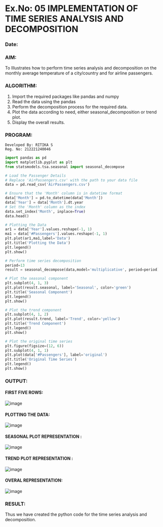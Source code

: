 # Ex.No: 05  IMPLEMENTATION OF TIME SERIES ANALYSIS AND DECOMPOSITION
### Date: 


### AIM:
To Illustrates how to perform time series analysis and decomposition on the monthly average temperature of a city/country and for airline passengers.

### ALGORITHM:

1. Import the required packages like pandas and numpy
2. Read the data using the pandas
3. Perform the decomposition process for the required data.
4. Plot the data according to need, either seasonal_decomposition or trend plot.
5. Display the overall results.

### PROGRAM:
```
Developed By: RITIKA S
Reg. No: 212221240046
```
```python
import pandas as pd
import matplotlib.pyplot as plt
from statsmodels.tsa.seasonal import seasonal_decompose

# Load the Passenger Details
# Replace 'AirPassengers.csv' with the path to your data file
data = pd.read_csv('AirPassengers.csv')

# Ensure that the 'Month' column is in datetime format
data['Month'] = pd.to_datetime(data['Month'])
data['Year'] = data['Month'].dt.year
# Set the 'Month' column as the index
data.set_index('Month', inplace=True)
data.head()

# Plotting the Data
ar1 = data['Year'].values.reshape(-1, 1)
ma1 = data['#Passengers'].values.reshape(-1, 1)
plt.plot(ar1,ma1,label='Data')
plt.title('Plotting the Data')
plt.legend()
plt.show()

# Perform time series decomposition
period=13
result = seasonal_decompose(data,model='multiplicative', period=period)

# Plot the seasonal component
plt.subplot(4, 1, 3)
plt.plot(result.seasonal, label='Seasonal', color='green')
plt.title('Seasonal Component')
plt.legend()
plt.show()

# Plot the trend component
plt.subplot(4, 1, 2)
plt.plot(result.trend, label='Trend', color='yellow')
plt.title('Trend Component')
plt.legend()
plt.show()

# Plot the original time series
plt.figure(figsize=(12, 6))
plt.subplot(4, 1, 1)
plt.plot(data['#Passengers'], label='original')
plt.title('Original Time Series')
plt.legend()
plt.show()
```
### OUTPUT:

#### FIRST FIVE ROWS:

![image](https://github.com/Pavan-Gv/TSA_EXP5/assets/94827772/13f2fe6f-95f1-4c4b-a325-7beafe29b3fb)


#### PLOTTING THE DATA:

![image](https://github.com/Pavan-Gv/TSA_EXP5/assets/94827772/6dcc5811-918e-46ab-9a98-8d28cb75ec2a)


#### SEASONAL PLOT REPRESENTATION :

![image](https://github.com/Pavan-Gv/TSA_EXP5/assets/94827772/c4786cc7-0cc2-4b88-9c9b-cf346ce2fffe)


#### TREND PLOT REPRESENTATION :


![image](https://github.com/Pavan-Gv/TSA_EXP5/assets/94827772/b4c473b6-096f-4a33-ade3-c8c7de0fa067)


#### OVERAL REPRESENTATION:

![image](https://github.com/Pavan-Gv/TSA_EXP5/assets/94827772/5ca05ec8-262d-4ee4-804e-7297e86747ab)


### RESULT:
Thus we have created the python code for the time series analysis and decomposition.

